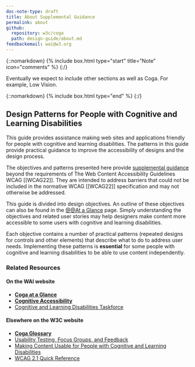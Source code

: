 ```yaml
--- 
doc-note-type: draft
title: About Supplemental Guidance
permalink: about
github: 
  repository: w3c/coga
  path: design-guide/about.md
feedbackemail: wai@w3.org
---
```


{::nomarkdown}
{% include box.html type="start" title="Note" icon="comments" %}
{:/}

Eventually we expect to include other sections as well as Coga. For example, Low Vision.

{::nomarkdown}
{% include box.html type="end" %}
{:/}

## Design Patterns for People with Cognitive and Learning Disabilities

This guide provides assistance making web sites and applications friendly for
people with <a>cognitive and learning disabilities</a>. The patterns in this
guide provide practical guidance to improve the accessibility of designs and
the design process.

The objectives and patterns presented here provide
<a href="https://www.w3.org/WAI/standards-guidelines/wcag/#supplement">
supplemental guidance</a>
beyond the requirements of The Web Content Accessibility Guidelines WCAG
[[WCAG22]]. They are intended to address barriers that could not be included
in the normative WCAG [[WCAG22]] specification and may not otherwise be
addressed.

This guide is divided into design objectives. An outline of these objectives
can also be found in the <a href="./coga-patterns-glance">@@At a Glance</a> page. Simply understanding the objectives
and related user stories may help designers make content more accessible to
some users with <a>cognitive and learning disabilities</a>.

Each objective contains a number of practical patterns (repeated designs for
controls and other elements) that describe what to do to address user needs.
Implementing these patterns is <strong>essential</strong> for some people with
<a>cognitive and learning disabilities</a> to be able to use content
independently.

### Related Resources

#### On the WAI website

- [**Coga at a Glance**](./coga-patterns-glance)
- [**Cognitive Accessibility**](https://www.w3.org/WAI/cognitive/)
- [Cognitive and Learning Disabilities Taskforce](https://www.w3.org/WAI/GL/task-forces/coga/)

#### Elsewhere on the W3C website

- [**Coga Glossary**](https://www.w3.org/TR/coga-usable/#glossary)
- [Usability Testing, Focus Groups, and Feedback](https://www.w3.org/TR/coga-usable/#Building_in_the_user)
- [Making Content Usable for People with Cognitive and Learning Disabilities](https://www.w3.org/TR/coga-usable)
- [WCAG 2.1 Quick Reference](https://www.w3.org/WAI/WCAG21/quickref/?versions=2.1)

